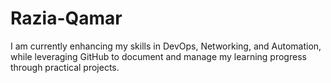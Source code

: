 # Razia-Qamar
I am currently enhancing my skills in DevOps, Networking, and Automation, while leveraging GitHub to document and manage my learning progress through practical projects.
